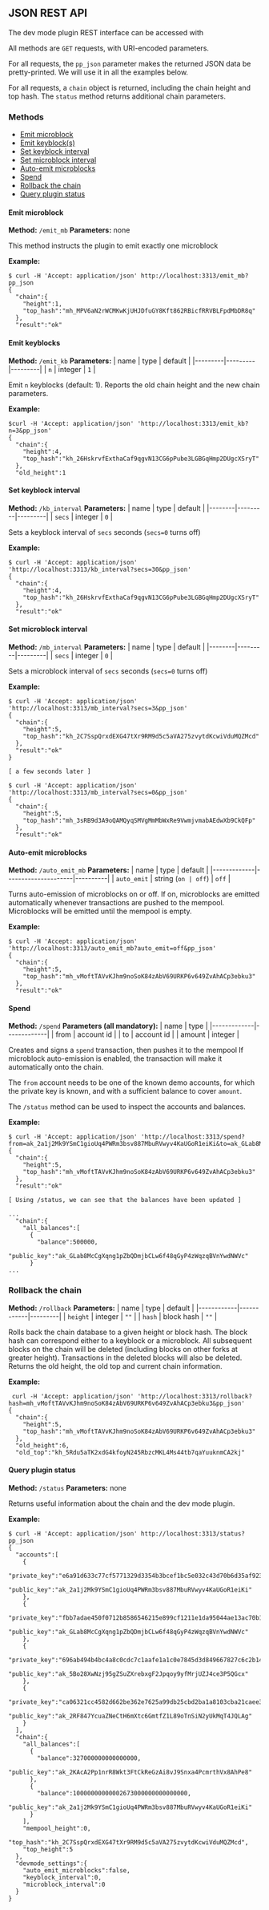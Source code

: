 ## JSON REST API

The dev mode plugin REST interface can be accessed with

All methods are `GET` requests, with URI-encoded parameters.

For all requests, the `pp_json` parameter makes the returned JSON data be pretty-printed.
We will use it in all the examples below.

For all requests, a `chain` object is returned, including the chain height and top hash.
The `status` method returns additional chain parameters.

### Methods

- [Emit microblock](#emit-microblock)
- [Emit keyblock(s)](#emit-keyblocks)
- [Set keyblock interval](#set-keyblock-interval)
- [Set microblock interval](#set-microblock-interval)
- [Auto-emit microblocks](#auto-emit-microblocks)
- [Spend](#spend)
- [Rollback the chain](#rollback-the-chain)
- [Query plugin status](#query-plugin-status)


#### Emit microblock
**Method:** `/emit_mb`
**Parameters:** none

This method instructs the plugin to emit exactly one microblock

**Example:**
```
$ curl -H 'Accept: application/json' http://localhost:3313/emit_mb?pp_json
{
  "chain":{
    "height":1,
    "top_hash":"mh_MPV6aN2rWCMKwKjUHJDfuGY8Kft862RBicfRRVBLFpdMbDR8q"
  },
  "result":"ok"
```

#### Emit keyblocks
**Method:** `/emit_kb`
**Parameters:**
| name    | type    | default |
|---------|---------|---------|
| `n`     | integer | `1`     |

Emit `n` keyblocks (default: 1). Reports the old chain height and the new chain parameters.

**Example:**
```
$curl -H 'Accept: application/json' 'http://localhost:3313/emit_kb?n=3&pp_json'
{
  "chain":{
    "height":4,
    "top_hash":"kh_26HskrvfExthaCaf9qgvN13CG6pPube3LGBGqHmp2DUgcXSryT"
  },
  "old_height":1
```

#### Set keyblock interval
**Method:** `/kb_interval`
**Parameters:**
| name   | type    | default |
|--------|---------|---------|
| `secs` | integer | `0`     |

Sets a keyblock interval of `secs` seconds (`secs=0` turns off)

**Example:**
```
$ curl -H 'Accept: application/json' 'http://localhost:3313/kb_interval?secs=30&pp_json'
{
  "chain":{
    "height":4,
    "top_hash":"kh_26HskrvfExthaCaf9qgvN13CG6pPube3LGBGqHmp2DUgcXSryT"
  },
  "result":"ok"
```

#### Set microblock interval
**Method:** `/mb_interval`
**Parameters:**
| name   | type    | default |
|--------|---------|---------|
| `secs` | integer | `0`     |

Sets a microblock interval of `secs` seconds (`secs=0` turns off)

**Example:**
```
$ curl -H 'Accept: application/json' 'http://localhost:3313/mb_interval?secs=3&pp_json'
{
  "chain":{
    "height":5,
    "top_hash":"kh_2C7SspQrxdEXG47tXr9RM9d5c5aVA275zvytdKcwiVduMQZMcd"
  },
  "result":"ok"
}

[ a few seconds later ]

$ curl -H 'Accept: application/json' 'http://localhost:3313/mb_interval?secs=0&pp_json'
{
  "chain":{
    "height":5,
    "top_hash":"mh_3sRB9d3A9oQAMQyqSMVgMmMbWxRe9VwmjvmabAEdwXb9CkQFp"
  },
  "result":"ok"
```

#### Auto-emit microblocks
**Method:** `/auto_emit_mb`
**Parameters:**
| name        | type                | default  |
|-------------|---------------------|----------|
| `auto_emit` | string (`on | off`) | `off`    |

Turns auto-emission of microblocks on or off. If on, microblocks are emitted
automatically whenever transactions are pushed to the mempool. Microblocks
will be emitted until the mempool is empty.

**Example:**
```
$ curl -H 'Accept: application/json' 'http://localhost:3313/auto_emit_mb?auto_emit=off&pp_json'
{
  "chain":{
    "height":5,
    "top_hash":"mh_vMoftTAVvKJhm9noSoK84zAbV69URKP6v649ZvAhACp3ebku3"
  },
  "result":"ok"
```

#### Spend
**Method:** `/spend`
**Parameters (all mandatory):**
| name        | type        |
|-------------|-------------|
| from        | account id  |
| to          | account id  |
| amount      | integer     |

Creates and signs a `spend` transaction, then pushes it to the mempool
If microblock auto-emission is enabled, the transaction will make it automatically
onto the chain.

The `from` account needs to be one of the known demo accounts, for which the
private key is known, and with a sufficient balance to cover `amount`.

The `/status` method can be used to inspect the accounts and balances.

**Example:**
```
$ curl -H 'Accept: application/json' 'http://localhost:3313/spend?from=ak_2a1j2Mk9YSmC1gioUq4PWRm3bsv887MbuRVwyv4KaUGoR1eiKi&to=ak_GLab8McCgXqng1pZbQDmjbCLw6f48qGyP4zWqzqBVnYwdNWVc&amount=500000&pp_json'
{
  "chain":{
    "height":5,
    "top_hash":"mh_vMoftTAVvKJhm9noSoK84zAbV69URKP6v649ZvAhACp3ebku3"
  },
  "result":"ok"

[ Using /status, we can see that the balances have been updated ]

...
  "chain":{
    "all_balances":[
      {
        "balance":500000,
        "public_key":"ak_GLab8McCgXqng1pZbQDmjbCLw6f48qGyP4zWqzqBVnYwdNWVc"
      }
...
```

### Rollback the chain
**Method:** `/rollback`
**Parameters:**
| name       | type       | default |
|------------|------------|---------|
| `height`   | integer    | `""`    |
| `hash`     | block hash | `""`    |

Rolls back the chain database to a given height or block hash.
The block hash can correspond either to a keyblock or a microblock. All subsequent
blocks on the chain will be deleted (including blocks on other forks at greater height).
Transactions in the deleted blocks will also be deleted. Returns the old height, the old
top and current chain information.

**Example:**
```
 curl -H 'Accept: application/json' 'http://localhost:3313/rollback?hash=mh_vMoftTAVvKJhm9noSoK84zAbV69URKP6v649ZvAhACp3ebku3&pp_json'
{
  "chain":{
    "height":5,
    "top_hash":"mh_vMoftTAVvKJhm9noSoK84zAbV69URKP6v649ZvAhACp3ebku3"
  },
  "old_height":6,
  "old_top":"kh_5Rdu5aTK2xdG4kfoyN245RbzcMKL4Ms44tb7qaYuuknmCA2kj"
```

#### Query plugin status
**Method:** `/status`
**Parameters:** none

Returns useful information about the chain and the dev mode plugin.

**Example:**
```
$ curl -H 'Accept: application/json' http://localhost:3313/status?pp_json
{
  "accounts":[
    {
      "private_key":"e6a91d633c77cf5771329d3354b3bcef1bc5e032c43d70b6d35af923ce1eb74dcea7ade470c9f99d9d4e400880a86f1d49bb444b62f11a9ebb64bbcfeb73fef3",
      "public_key":"ak_2a1j2Mk9YSmC1gioUq4PWRm3bsv887MbuRVwyv4KaUGoR1eiKi"
    },
    {
      "private_key":"fbb7adae450f0712b8586546215e899cf1211e1da95044ae13ac70b13c1eee7722d369a81c3f90da1b9445e66ccb3c76bd3043144497bac04db9f83c4991fec1",
      "public_key":"ak_GLab8McCgXqng1pZbQDmjbCLw6f48qGyP4zWqzqBVnYwdNWVc"
    },
    {
      "private_key":"696ab494b4bc4a8c0cdc7c1aafe1a1c0e7845d3d849667827c6c2b1474d955c809814a2c17082abb4ae932f4bdbf5accf99e55f95fb5dddedaf558e9abed5880",
      "public_key":"ak_5Bo28XwNzj95gZSuZXrebxgF2Jpqoy9yfMrjUZJ4ce3P5QGcx"
    },
    {
      "private_key":"ca06321cc4582d662be362e7625a99db25cbd2ba1a8103cba21caee3f8208b2dbabe6e80813107ce80dc7755363e89511337bb914f865ce8ad3c03fd78f035c0",
      "public_key":"ak_2RF847YcuaZNeCtH6mXtc6GmtfZ1L89oTnSiN2yUkMqT4JQLAg"
    }
  ],
  "chain":{
    "all_balances":[
      {
        "balance":327000000000000000,
        "public_key":"ak_2KAcA2Pp1nrR8Wkt3FtCkReGzAi8vJ9Snxa4PcmrthVx8AhPe8"
      },
      {
        "balance":10000000000002673000000000000000,
        "public_key":"ak_2a1j2Mk9YSmC1gioUq4PWRm3bsv887MbuRVwyv4KaUGoR1eiKi"
      }
    ],
    "mempool_height":0,
    "top_hash":"kh_2C7SspQrxdEXG47tXr9RM9d5c5aVA275zvytdKcwiVduMQZMcd",
    "top_height":5
  },
  "devmode_settings":{
    "auto_emit_microblocks":false,
    "keyblock_interval":0,
    "microblock_interval":0
  }
}
```
